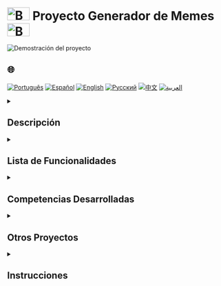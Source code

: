 # <img src="https://cdn-icons-png.flaticon.com/128/5701/5701867.png" alt="Beginner Logo" width="52" height="30" /> Proyecto Generador de Memes <img src="https://cdn-icons-png.flaticon.com/128/5701/5701867.png" alt="Beginner Logo" width="52" height="30" />

![Demostración del proyecto](./gifs/Memegenerator.gif)

## 🌐 
[![Português](https://img.shields.io/badge/Português-green)](https://github.com/SamuelRocha91/memeGenerator/blob/main/README.md) 
[![Español](https://img.shields.io/badge/Español-yellow)](https://github.com/SamuelRocha91/memeGenerator/blob/main/README_es.md) 
[![English](https://img.shields.io/badge/English-blue)](https://github.com/SamuelRocha91/memeGenerator/blob/main/README_en.md) 
[![Русский](https://img.shields.io/badge/Русский-lightgrey)](https://github.com/SamuelRocha91/memeGenerator/blob/main/README_ru.md) 
[![中文](https://img.shields.io/badge/中文-red)](https://github.com/SamuelRocha91/memeGenerator/blob/main/README_ch.md) 
[![العربية](https://img.shields.io/badge/العربية-orange)](https://github.com/SamuelRocha91/memeGenerator/blob/main/README_ar.md)

<details>
  <summary><h2>Descripción</h2></summary>

  Este es un proyecto extra desarrollado durante el módulo de **Fundamentos** del curso de **Desarrollo Web** de **Trybe**. El objetivo principal fue aplicar y reforzar conceptos de **JavaScript**, **CSS** y **HTML** para crear un generador de memes simple. El proyecto implicó la manipulación de los archivos `script.js`, `index.html` y `style.css`.
</details>

<details>
  <summary><h2>Lista de Funcionalidades</h2></summary>

  La aplicación permite:
  - **Cargar una imagen**: Elige una imagen de tu dispositivo o utiliza una imagen sugerida.
  - **Agregar texto**: Inserta texto personalizado sobre la imagen.
  - **Agregar bordes de colores**: Elige colores para agregar bordes al meme.
  - **Generar memes**: Combina las opciones anteriores para crear el meme deseado.
</details>

<details>
  <summary><h2>Competencias Desarrolladas</h2></summary>

  Durante el desarrollo de este proyecto, se mejoraron las siguientes habilidades:
  1. Manipulación de elementos en el **DOM**.
  2. Aplicación de **lógica de programación** en un contexto real.
  3. Uso de **estructuras de repetición** para el procesamiento de datos.
  4. Implementación de **condicionales** para el control de flujo.
  5. Creación y uso de **funciones** para la modularización y reutilización del código.
</details>

<details>
  <summary><h2>Otros Proyectos</h2></summary>

  Aquí hay otros proyectos que desarrollé al principio de mi carrera como desarrollador:
  - 🖥️ [Conversor de binarios](https://github.com/SamuelRocha91/Bin2Dec/blob/main/README_es.md)
  - 🎨 [Pixels Art](https://github.com/SamuelRocha91/PixelsArt/blob/main/README_es.md)
  - 📝 [Todo List](https://github.com/SamuelRocha91/TodoList/blob/main/README_es.md)
  - 🧮 [Calculadora](https://github.com/SamuelRocha91/calculator/blob/main/README_es.md)
  - 🪐 [Planetas de Star Wars](https://github.com/SamuelRocha91/javascriptStarWarsPlanets/blob/main/README_es.md)
</details>

<details>
  <summary><h2>Instrucciones</h2></summary>
  
  1. Clona este repositorio:
     ```bash
     git clone https://github.com/SamuelRocha91/memeGenerator.git
     ```
  2. Navega hasta el directorio del proyecto:
     ```bash
     cd memeGenerator
     ```
  3. Abre el archivo `index.html` en tu navegador.
</details>
